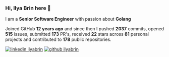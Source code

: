 
### Hi, Ilya Brin here 👋

I am a **Senior Software Engineer** with passion about **Golang**  

Joined GitHub **12 years ago** and since then I pushed **2037** commits, opened **515** issues, submitted **173** PR's, received **22** stars across **81** personal projects and contributed to **178** public repositories.

[1.1]: https://user-images.githubusercontent.com/464157/88304618-307f2b00-cd11-11ea-8f5a-0a154f7b523d.png (Feel free to add me to your network)
[2.1]: https://user-images.githubusercontent.com/464157/88305468-39bcc780-cd12-11ea-826e-f67163b6cf1f.png (You are here 😸)

[1]: https://www.linkedin.com/in/ilyabrin
[2]: https://www.github.com/ilyabrin

[![linkedin ilyabrin][1.1]][1]
[![github ilyabrin][2.1]][2]
